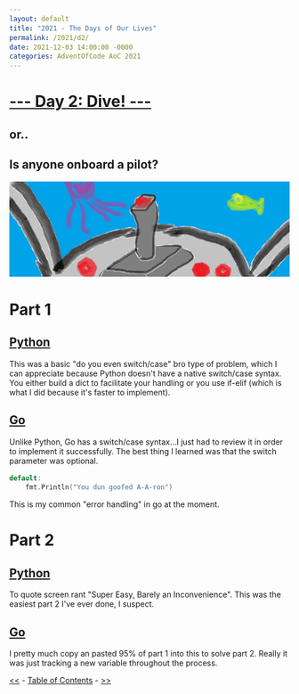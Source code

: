 ```yaml
---
layout: default
title: "2021 - The Days of Our Lives"
permalink: /2021/d2/
date: 2021-12-03 14:00:00 -0000
categories: AdventOfCode AoC 2021
---
```

# [--- Day 2: Dive! ---](https://adventofcode.com/2021/day/2)
## or..
## Is anyone onboard a pilot?
![one art please](/docs/assets/img/pilot.png)
# Part 1

## [Python](https://github.com/aaronlael/AoC-2021/blob/master/AoC_2021_D2P1.py)

This was a basic "do you even switch/case" bro type of problem, which I can appreciate because Python doesn't have a native switch/case syntax.
You either build a dict to facilitate your handling or you use if-elif (which is what I did because it's faster to implement).

## [Go](https://github.com/aaronlael/AoC-2021-Go/blob/master/aoc_2021_d2p1.go)

Unlike Python, Go has a switch/case syntax...I just had to review it in order to implement it successfully.  The best thing I learned was that the switch parameter was optional.
```go
default:
	fmt.Println("You dun goofed A-A-ron")
```
This is my common "error handling" in go at the moment.

# Part 2

## [Python](https://github.com/aaronlael/AoC-2021/blob/master/AoC_2021_D2P2.py)

To quote screen rant "Super Easy, Barely an Inconvenience".  This was the easiest part 2 I've ever done, I suspect.

## [Go](https://github.com/aaronlael/AoC-2021-Go/blob/master/aoc_2021_d2p2.go)

I pretty much copy an pasted 95% of part 1 into this to solve part 2.  Really it was just tracking a new variable throughout the process.

[<<](AoC_2021_D1.md) - [Table of Contents](AoC_2021.md) - [>>](Aoc_2021_D3.md)
